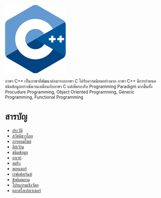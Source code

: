 
<img src="https://github.com/kingland/CppTh/blob/master/images/cpp-logo.png" width="200">

ภาษา C++ เป็นภาษาที่พัฒนาต่อมาจากภาษา C ได้รับความนิยมอย่างมาก ภาษา C++ มีการกำหนดชนิดข้อมูลอย่างชัดเจนเหมือนกับภาษา C แต่เพิ่มรองรับ Programming Paradigm มากขึ้นทั้ง Procudure Programming, Object Oriented Programming, Generic Programming, Functional Programming

สารบัญ
=================
*	[ประวัติ](https://github.com/kingland/CppTh/blob/master/md/history.md)
*	[สวัสดีชาวโลก](https://github.com/kingland/CppTh/blob/master/md/helloworld.md)
*	[การคอมไพล์](https://github.com/kingland/CppTh/blob/master/md/compile.md)
*	[คีย์เวิร์ด](https://github.com/kingland/CppTh/blob/master/md/keywords.md)
*	[ชนิดข้อมูล](https://github.com/kingland/CppTh/blob/master/md/datatype.md)
*	[อาเรย์](https://github.com/kingland/CppTh/blob/master/md/array.md)
*	[สตริง](https://github.com/kingland/CppTh/blob/master/md/string.md)
*	[พอยเตอร์](https://github.com/kingland/CppTh/blob/master/md/pointer.md)
*	[เรฟเฟอเร้นท์](https://github.com/kingland/CppTh/blob/master/md/reference.md)
*	[ข้อผิดพลาด](https://github.com/kingland/CppTh/blob/master/md/exception.md)
*	[โปรแกรมเชิงวัตถุ](https://github.com/kingland/CppTh/blob/master/md/class.md)
*	[คลาสโอเปอเรเตอร์](https://github.com/kingland/CppTh/blob/master/md/class_operator.md)